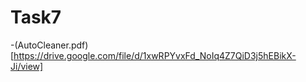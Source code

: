 # Task7

-(AutoCleaner.pdf)[https://drive.google.com/file/d/1xwRPYvxFd_NoIq4Z7QiD3j5hEBikX-Ji/view]
